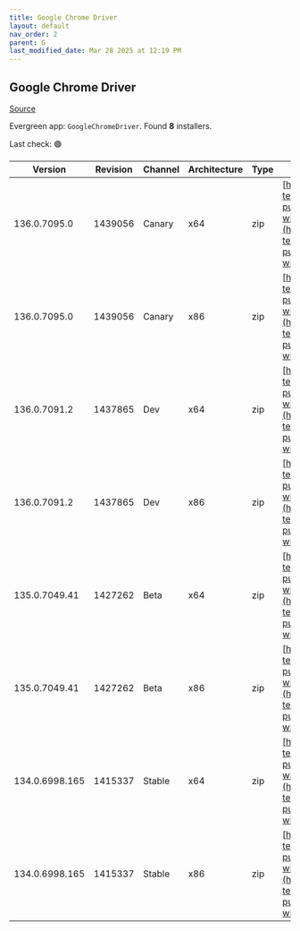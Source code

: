 ```yaml
---
title: Google Chrome Driver
layout: default
nav_order: 2
parent: G
last_modified_date: Mar 28 2025 at 12:19 PM
---
```


## Google Chrome Driver

[Source](https://googlechromelabs.github.io/chrome-for-testing/)

Evergreen app: `GoogleChromeDriver`. Found **8** installers.

Last check: 🟢

| Version        | Revision | Channel | Architecture | Type | URI                                                                                                                                                                                                          |
| -------------- | -------- | ------- | ------------ | ---- | ------------------------------------------------------------------------------------------------------------------------------------------------------------------------------------------------------------ |
| 136.0.7095.0   | 1439056  | Canary  | x64          | zip  | [https://storage.googleapis.com/chrome-for-testing-public/136.0.7095.0/win64/chromedriver-win64.zip](https://storage.googleapis.com/chrome-for-testing-public/136.0.7095.0/win64/chromedriver-win64.zip)     |
| 136.0.7095.0   | 1439056  | Canary  | x86          | zip  | [https://storage.googleapis.com/chrome-for-testing-public/136.0.7095.0/win32/chromedriver-win32.zip](https://storage.googleapis.com/chrome-for-testing-public/136.0.7095.0/win32/chromedriver-win32.zip)     |
| 136.0.7091.2   | 1437865  | Dev     | x64          | zip  | [https://storage.googleapis.com/chrome-for-testing-public/136.0.7091.2/win64/chromedriver-win64.zip](https://storage.googleapis.com/chrome-for-testing-public/136.0.7091.2/win64/chromedriver-win64.zip)     |
| 136.0.7091.2   | 1437865  | Dev     | x86          | zip  | [https://storage.googleapis.com/chrome-for-testing-public/136.0.7091.2/win32/chromedriver-win32.zip](https://storage.googleapis.com/chrome-for-testing-public/136.0.7091.2/win32/chromedriver-win32.zip)     |
| 135.0.7049.41  | 1427262  | Beta    | x64          | zip  | [https://storage.googleapis.com/chrome-for-testing-public/135.0.7049.41/win64/chromedriver-win64.zip](https://storage.googleapis.com/chrome-for-testing-public/135.0.7049.41/win64/chromedriver-win64.zip)   |
| 135.0.7049.41  | 1427262  | Beta    | x86          | zip  | [https://storage.googleapis.com/chrome-for-testing-public/135.0.7049.41/win32/chromedriver-win32.zip](https://storage.googleapis.com/chrome-for-testing-public/135.0.7049.41/win32/chromedriver-win32.zip)   |
| 134.0.6998.165 | 1415337  | Stable  | x64          | zip  | [https://storage.googleapis.com/chrome-for-testing-public/134.0.6998.165/win64/chromedriver-win64.zip](https://storage.googleapis.com/chrome-for-testing-public/134.0.6998.165/win64/chromedriver-win64.zip) |
| 134.0.6998.165 | 1415337  | Stable  | x86          | zip  | [https://storage.googleapis.com/chrome-for-testing-public/134.0.6998.165/win32/chromedriver-win32.zip](https://storage.googleapis.com/chrome-for-testing-public/134.0.6998.165/win32/chromedriver-win32.zip) |
